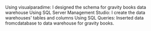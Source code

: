 Using visualparadime:
I designed the schema for gravity books data warehouse
Using SQL Server Management Studio:
I create the data warehouses' tables and columns
Using SQL Queries:
Inserted data fromcdatabase to data warehouse for gravity books.  